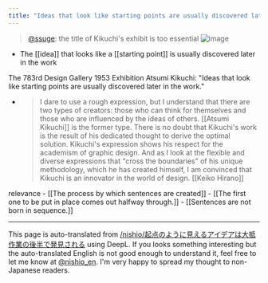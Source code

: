 ```yaml
---
title: "Ideas that look like starting points are usually discovered later in the work."
---
```


> [@ssuge](https://twitter.com/ssuge/status/1648505624576286721?s=46&t=gkSZtjGEtUZPO0JCzBxCBw): the title of Kikuchi's exhibit is too essential
> ![image](https://gyazo.com/dedb2fa536aa2a7c035f844c2aa51841/thumb/1000)

- The [[idea]] that looks like a [[starting point]] is usually discovered later in the work


The 783rd Design Gallery 1953 Exhibition
Atsumi Kikuchi: "Ideas that look like starting points are usually discovered later in the work."
- > I dare to use a rough expression, but I understand that there are two types of creators: those who can think for themselves and those who are influenced by the ideas of others. [[Atsumi Kikuchi]] is the former type. There is no doubt that Kikuchi's work is the result of his dedicated thought to derive the optimal solution. Kikuchi's expression shows his respect for the academism of graphic design. And as I look at the flexible and diverse expressions that "cross the boundaries" of his unique methodology, which he has created himself, I am convinced that Kikuchi is an innovator in the world of design. [[Keiko Hirano]]

relevance
    - [[The process by which sentences are created]]
        - [[The first one to be put in place comes out halfway through.]]
        - [[Sentences are not born in sequence.]]

---
This page is auto-translated from [/nishio/起点のように見えるアイデアは大抵作業の後半で発見される](https://scrapbox.io/nishio/起点のように見えるアイデアは大抵作業の後半で発見される) using DeepL. If you looks something interesting but the auto-translated English is not good enough to understand it, feel free to let me know at [@nishio_en](https://twitter.com/nishio_en). I'm very happy to spread my thought to non-Japanese readers.